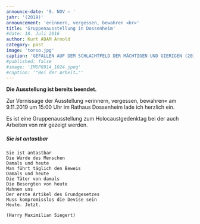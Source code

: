 ```yaml
---
announce-date: '9. NOV – '
jahr: '(2019)'
announcement: 'erinnern, vergessen, bewahren <br>'
title: 'Gruppenausstellung in Dossenheim'
#date: 18. Juli 2016
author: Kurt ADAM Arnold
category: past
image: 'torso.jpg'
caption: 'GEFALLEN AUF DEM SCHLACHTFELD DER MÄCHTIGEN UND GIERIGEN (2016), gearbeitet aus drei mitteinander verbundenen Fichtestämmen'
#published: false
#image: 'IMGP8914_1024.jpeg'
#caption: '"Bei der Arbeit…"'
---
```


**Die Ausstellung ist bereits beendet.**

<div class="h-event">
Zur <span class="p-name">Vernissage der Ausstellung »erinnern, vergessen, bewahren«</span> am <time class="dt-start" datetime="2019-11-09T15:00:00+01:00">9.11.2019</time> <time class="dt-end" datetime="2019-11-09T18:00:00+01:00"></time> um 15:00 Uhr im <span class="p-location">Rathaus Dossenheim</span> lade ich herzlich ein. <p class="p-summary">Es ist eine Gruppen&shy;ausstellung zum Holocaust&shy;gedenktag bei der auch Arbeiten von mir gezeigt werden.</p>
</div>

##### Sie ist antastbar<style> display:inline-block; </style>

```
Sie ist antastbar
Die Würde des Menschen
Damals und heute
Man führt täglich den Beweis
Damals und heute
Die Täter von damals
Die Besorgten von heute
Mahnen uns
Der erste Artikel des Grundgesetzes
Muss kompromisslos die Devise sein
Heute. Jetzt.

(Harry Maximilian Siegert)
```

